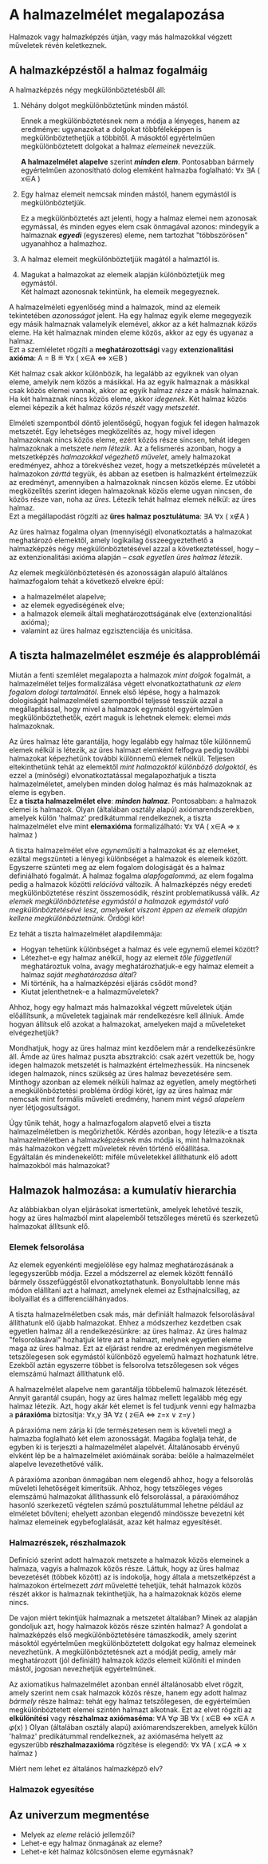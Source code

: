 # A halmazelmélet megalapozása

Halmazok vagy halmazképzés útján, vagy más halmazokkal végzett műveletek révén keletkeznek.

## A halmazképzéstől a halmaz fogalmáig

A halmazképzés négy megkülönböztetésből áll:

1. Néhány dolgot megkülönböztetünk minden mástól.

   Ennek a megkülönböztetésnek nem a módja a lényeges, hanem az eredménye: ugyanazokat a dolgokat többféleképpen is megkülönböztethetjük a többitől.
   A másoktól egyértelműen megkülönböztetett dolgokat a halmaz _elemeinek_ nevezzük.

   __A halmazelmélet alapelve__ szerint ___minden elem___. Pontosabban bármely egyértelműen azonosítható dolog elemként halmazba foglalható:
   ∀x ∃A ( x∈A )

2. Egy halmaz elemeit nemcsak minden mástól, hanem egymástól is megkülönböztetjük.

   Ez a megkülönböztetés azt jelenti, hogy a halmaz elemei nem azonosak egymással, és minden egyes elem csak önmagával azonos:
   mindegyik a halmaznak ___egyedi___ (egyszeres) eleme, nem tartozhat "többszörösen" ugyanahhoz a halmazhoz.

3. A halmaz elemeit megkülönböztetjük magától a halmaztól is.

4. Magukat a halmazokat az elemeik alapján különböztetjük meg egymástól.  
   Két halmazt azonosnak tekintünk, ha elemeik megegyeznek.

A halmazelméleti egyenlőség mind a halmazok, mind az elemeik tekintetében _azonosságot_ jelent.
Ha egy halmaz egyik eleme megegyezik egy másik halmaznak valamelyik elemével, akkor az a két halmaznak _közös_ eleme.
Ha két halmaznak minden eleme közös, akkor az egy és ugyanaz a halmaz.  
Ezt a szemléletet rögzíti a __meghatározottsági__ vagy __extenzionalitási axióma__:
A = B ≝ ∀x ( x∈A ⇔ x∈B )

Két halmaz csak akkor különbözik, ha legalább az egyiknek van olyan eleme, amelyik nem közös a másikkal.
Ha az egyik halmaznak a másikkal csak közös elemei vannak, akkor az egyik halmaz _része_ a másik halmaznak.
Ha két halmaznak nincs közös eleme, akkor _idegenek_.
Két halmaz közös elemei képezik a két halmaz _közös részét_ vagy _metszetét_.

Elméleti szempontból döntő jelentőségű, hogyan fogjuk fel idegen halmazok metszetét.
Egy lehetséges megközelítés az, hogy mivel idegen halmazoknak nincs közös eleme, ezért közös része sincsen, tehát idegen halmazoknak a metszete _nem létezik_.
Az a felismerés azonban, hogy a metszetképzés _halmazokkal végezhető művelet_, amely halmazokat eredményez, ahhoz a törekvéshez vezet, hogy a metszetképzés műveletét a halmazokon _zárttá_ tegyük, és abban az esetben is halmazként értelmezzük az eredményt, amennyiben a halmazoknak nincsen közös eleme. Ez utóbbi megközelítés szerint idegen halmazoknak közös eleme ugyan nincsen, de közös része van, noha az _üres_. Létezik tehát halmaz elemek nélkül: az üres halmaz.  
Ezt a megállapodást rögzíti az __üres halmaz posztulátuma__:
∃A ∀x ( x∉A )

Az üres halmaz fogalma olyan (mennyiségi) elvonatkoztatás a halmazokat meghatározó elemektől, amely logikailag összeegyeztethető a halmazképzés négy megkülönböztetésével azzal a következtetéssel, hogy – az extenzionalitási axióma alapján – _csak egyetlen üres halmaz létezik_.

Az elemek megkülönböztetésén és azonosságán alapuló általános halmazfogalom tehát a következő elvekre épül:
- a halmazelmélet alapelve;
- az elemek egyediségének elve;
- a halmazok elemeik általi meghatározottságának elve (extenzionalitási axióma);
- valamint az üres halmaz egzisztenciája és unicitása.

## A tiszta halmazelmélet eszméje és alapproblémái

Miután a fenti szemlélet megalapozta a halmazok _mint dolgok_ fogalmát, a halmazelmélet teljes formalizálása végett elvonatkoztathatunk _az elem fogalom dologi tartalmától_.
Ennek első lépése, hogy a halmazok dologiságát halmazelméleti szempontból teljessé tesszük azzal a megállapítással, hogy mivel a halmazok egymástól egyértelműen megkülönböztethetők, ezért maguk is lehetnek elemek: elemei _más_ halmazoknak.

Az üres halmaz léte garantálja, hogy legalább egy halmaz tőle különnemű elemek nélkül is létezik, az üres halmazt elemként felfogva pedig további halmazokat képezhetünk további különnemű elemek nélkül. Teljesen eltekinthetünk tehát az elemektől _mint halmazoktól különböző dolgoktól_, és ezzel a (minőségi) elvonatkoztatással megalapozhatjuk a tiszta halmazelméletet, amelyben minden dolog halmaz és más halmazoknak az eleme is egyben.  
Ez __a tiszta halmazelmélet elve__: ___minden halmaz___.
Pontosabban: a halmazok elemei is halmazok. Olyan (általában osztály alapú) axiómarendszerekben, amelyek külön 'halmaz' predikátummal rendelkeznek, a tiszta halmazelmélet elve mint __elemaxióma__ formalizálható: ∀x ∀A ( x∈A ⇒ x halmaz )

A tiszta halmazelmélet elve _egyneműsíti_ a halmazokat és az elemeket, ezáltal megszünteti a lényegi különbséget a halmazok és elemeik között. Egyszerre szünteti meg az elem fogalom dologiságát és a halmaz definiálható fogalmát. A halmaz fogalma _alapfogalommá_, az elem fogalma pedig a halmazok közötti _relációvá_ változik. A halmazképzés négy eredeti megkülönböztetése részint összemosódik, részint problematikussá válik. _Az elemek megkülönböztetése egymástól a halmazok egymástól való megkülönböztetésévé lesz, amelyeket viszont éppen az elemeik alapján kellene megkülönböztetnünk._ Ördögi kör!

Ez tehát a tiszta halmazelmélet alapdilemmája:
- Hogyan tehetünk különbséget a halmaz és vele egynemű elemei között?
- Létezhet-e egy halmaz anélkül, hogy az elemeit _tőle függetlenül_ meghatároztuk volna, avagy meghatározhatjuk-e egy halmaz elemeit a halmaz _saját meghatározása által_?
- Mi történik, ha a halmazképzési eljárás csődöt mond?
- Kiutat jelenthetnek-e a halmazműveletek?

Ahhoz, hogy egy halmazt más halmazokkal végzett műveletek útján előállítsunk, a műveletek tagjainak már rendelkezésre kell állniuk. Ámde hogyan állítsuk elő azokat a halmazokat, amelyeken majd a műveleteket elvégezhetjük?

Mondhatjuk, hogy az üres halmaz mint kezdőelem már a rendelkezésünkre áll. Ámde az üres halmaz puszta absztrakció: csak azért vezettük be, hogy idegen halmazok metszetét is halmazként értelmezhessük. Ha nincsenek idegen halmazok, nincs szükség az üres halmaz bevezetésére sem. Minthogy azonban az elemek nélküli halmaz az egyetlen, amely megtörheti a megkülönböztetési probléma ördögi körét, így az üres halmaz már nemcsak mint formális műveleti eredmény, hanem mint _végső alapelem_ nyer létjogosultságot.

Úgy tűnik tehát, hogy a halmazfogalom alapvető elvei a tiszta halmazelméletben is megőrizhetők. Kérdés azonban, hogy létezik-e a tiszta halmazelméletben a halmazképzésnek más módja is, mint halmazoknak más halmazokon végzett műveletek révén történő előállítása.  
Egyáltalán és mindenekelőtt: miféle műveletekkel állíthatunk elő adott halmazokból más halmazokat?

## Halmazok halmozása: a kumulatív hierarchia

Az alábbiakban olyan eljárásokat ismertetünk, amelyek lehetővé teszik, hogy az üres halmazból mint alapelemből tetszőleges méretű és szerkezetű halmazokat állítsunk elő.

### Elemek felsorolása

Az elemek egyenkénti megjelölése egy halmaz meghatározásának a legegyszerűbb módja. Ezzel a módszerrel az elemek között fennálló bármely összefüggéstől elvonatkoztathatunk. Bonyolultabb lenne más módon elállítani azt a halmazt, amelynek elemei az Esthajnalcsillag, az ibolyaillat és a differenciálhányados.

A tiszta halmazelméletben csak más, már definiált halmazok felsorolásával állíthatunk elő újabb halmazokat. Ehhez a módszerhez kezdetben csak egyetlen halmaz áll a rendelkezésünkre: az üres halmaz. Az üres halmaz "felsorolásával" hozhatjuk létre azt a halmazt, melynek egyetlen eleme maga az üres halmaz. Ezt az eljárást rendre az eredményen megismételve tetszőlegesen sok egymástól különböző egyelemű halmazt hozhatunk létre. Ezekből aztán egyszerre többet is felsorolva tetszőlegesen sok véges elemszámú halmazt állíthatunk elő.

A halmazelmélet alapelve nem garantálja többelemű halmazok létezését. Annyit garantál csupán, hogy az üres halmaz mellett legalább még egy halmaz létezik. Azt, hogy akár két elemet is fel tudjunk venni egy halmazba a __páraxióma__ biztosítja: ∀x,y ∃A ∀z ( z∈A ⇔ z=x ∨ z=y )

A páraxióma nem zárja ki (de természetesen nem is követeli meg) a halmazba foglalható két elem azonosságát. Magába foglalja tehát, de egyben ki is terjeszti a halmazelmélet alapelvét. Általánosabb érvényű elvként lép be a halmazelmélet axiómáinak sorába: belőle a halmazelmélet alapelve levezethetővé válik.

A páraxióma azonban önmagában nem elegendő ahhoz, hogy a felsorolás műveleti lehetőségeit kimerítsük. Ahhoz, hogy tetszőleges véges elemszámú halmazokat állíthassunk elő felsorolással, a páraxiómához hasonló szerkezetű végtelen számú posztulátummal lehetne például az elméletet bővíteni; ehelyett azonban elegendő mindössze bevezetni két halmaz elemeinek egybefoglalását, azaz két halmaz egyesítését.

### Halmazrészek, részhalmazok

Definíció szerint adott halmazok metszete a halmazok közös elemeinek a halmaza, vagyis a halmazok közös része.
Láttuk, hogy az üres halmaz bevezetését (többek között) az is indokolja, hogy általa a metszetképzést a halmazokon értelmezett _zárt_ műveletté tehetjük, tehát halmazok közös részét akkor is halmaznak tekinthetjük, ha a halmazoknak közös eleme nincs.

De vajon miért tekintjük halmaznak a metszetet általában? Minek az alapján gondoljuk azt, hogy halmazok közös része szintén halmaz? A gondolat a halmazképzés első megkülönböztetésére támaszkodik, amely szerint másoktól egyértelműen megkülönböztetett dolgokat egy halmaz elemeinek nevezhetünk. A megkülönböztetésnek azt a módját pedig, amely már meghatározott (jól definiált) halmazok _közös_ elemeit különíti el minden mástól, jogosan nevezhetjük egyértelműnek.

Az axiomatikus halmazelmélet azonban ennél általánosabb elvet rögzít, amely szerint nem csak halmazok közös része, hanem egy adott halmaz _bármely_ része halmaz: tehát egy halmaz tetszőlegesen, de egyértelműen megkülönböztetett elemei szintén halmazt alkotnak.
Ezt az elvet rögzíti az __elkülönítési__ vagy __részhalmaz axiómaséma__: ∀A ∀𝜑 ∃B ∀x ( x∈B ⇔ x∈A ∧ 𝜑(x) )
Olyan (általában osztály alapú) axiómarendszerekben, amelyek külön 'halmaz' predikátummal rendelkeznek, az axiómaséma helyett az egyszerűbb __részhalmazaxióma__ rögzítése is elegendő: ∀x ∀A ( x⊆A ⇒ x halmaz )



Miért nem lehet ez általános halmazképző elv?


### Halmazok egyesítése


## Az univerzum megmentése





- Melyek az _eleme_ reláció jellemzői?
- Lehet-e egy halmaz önmagának az eleme?
- Lehet-e két halmaz kölcsönösen eleme egymásnak?
